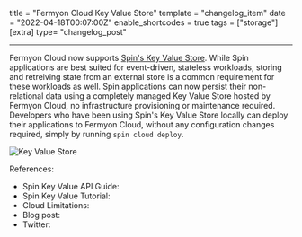 title = "Fermyon Cloud Key Value Store"
template = "changelog_item"
date = "2022-04-18T00:07:00Z"
enable_shortcodes = true
tags = ["storage"]
[extra]
type= "changelog_post"

---

Fermyon Cloud now supports [Spin's Key Value Store](../../spin/kv-store-api-guide.md). While Spin applications are best suited for event-driven, stateless workloads, storing and retreiving state from an external store is a common requirement for these workloads as well. Spin applications can now persist their non-relational data using a completely managed Key Value Store hosted by Fermyon Cloud, no infrastructure provisioning or maintenance required. Developers who have been using Spin's Key Value Store locally can deploy their applications to Fermyon Cloud, without any configuration changes required, simply by running `spin cloud deploy`.

<img src="/static/image/changelog/IMAGE-NEEDED.png" alt="Key Value Store">

<!-- break -->

References:

- Spin Key Value API Guide:
- Spin Key Value Tutorial:
- Cloud Limitations:
- Blog post:
- Twitter: